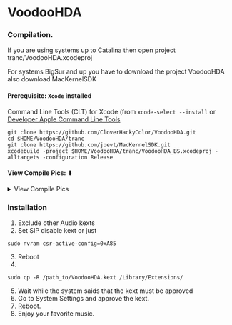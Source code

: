 VoodooHDA
========

### Compilation.
If you are using systems up to Catalina then open project 
tranc/VoodooHDA.xcodeproj

For systems BigSur and up you have to download the project VoodooHDA
also download MacKernelSDK
#### Prerequisite: `Xcode` installed
 Command Line Tools (CLT) for Xcode (from `xcode-select --install` or [Developer Apple Command Line Tools](https://developer.apple.com/download/all/)
 
~~~~
git clone https://github.com/CloverHackyColor/VoodooHDA.git
cd $HOME/VoodooHDA/tranc
git clone https://github.com/joevt/MacKernelSDK.git
xcodebuild -project $HOME/VoodooHDA/tranc/VoodooHDA_BS.xcodeproj -alltargets -configuration Release

~~~~

#### View Compile Pics: ⬇︎
<details> 
  <summary>View Compile Pics</summary>

![Screenshot 1](https://user-images.githubusercontent.com/6248794/229353522-34a9abfd-ec8e-49ff-93c5-9d12746777b6.png)

![Screenshot 2](https://user-images.githubusercontent.com/6248794/229353531-10a54ffb-9d5c-487e-8122-8a598ff78f52.png)



</details>

### Installation

1. Exclude other Audio kexts
2. Set SIP disable kext or just 
~~~~
sudo nvram csr-active-config=0xA85
~~~~

3. Reboot
4.
~~~~
sudo cp -R /path_to/VoodooHDA.kext /Library/Extensions/
~~~~

5. Wait while the system saids that the kext must be approved
6. Go to System Settings and approve the kext.
7. Reboot.
8. Enjoy your favorite music.
